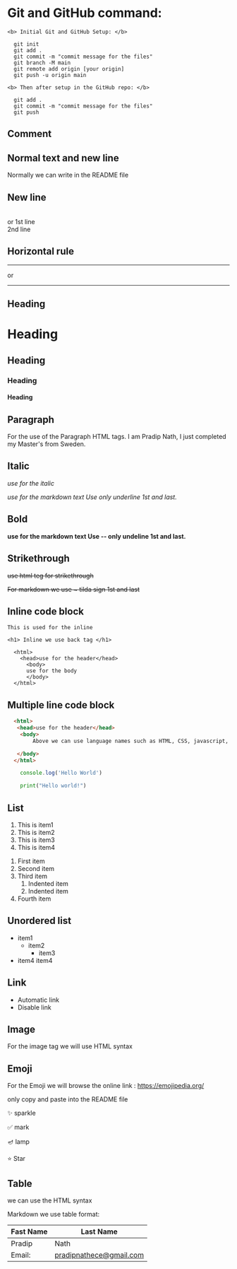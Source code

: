 # Git and GitHub command: 

```sourceCode console
<b> Initial Git and GitHub Setup: </b>

  git init
  git add .
  git commit -m "commit message for the files"
  git branch -M main
  git remote add origin [your origin]
  git push -u origin main

<b> Then after setup in the GitHub repo: </b>

  git add .
  git commit -m "commit message for the files"
  git push

 ```


## Comment
<!-- Markdown uses the HTML code for everything -->
## Normal text and new line
Normally we can write in the README file
## New line
<br>
or 
1st line <br> 2nd line

## Horizontal rule

<hr/>
or 

---

## Heading

# Heading
## Heading
### Heading
#### Heading


## Paragraph

<p> For the use of the Paragraph HTML tags. I am Pradip Nath, I just completed my Master's from Sweden. </p>

## Italic

<i> use for the italic </i>

_use for the markdown text Use only underline 1st and last._

## Bold

__use for the markdown text Use -- only undeline 1st and last.__

## Strikethrough

<del>use html teg for strikethrough</del>

~~For markdown we use ~ tilda sign 1st and last~~ 

## Inline code block

`This is used for the inline`  

`<h1> Inline we use back tag </h1>`

```
  <html>
    <head>use for the header</head>
      <body> 
      use for the body 
      </body>
  </html> 
 ```

## Multiple line code block

```html
  <html>
   <head>use for the header</head>
    <body> 
        Above we can use language names such as HTML, CSS, javascript, Linux, Matlab, Python 

   </body>
  </html>
``` 


```javascript
    console.log('Hello World')
```

```python
    print("Hello world!")
```

## List
<ol>
    <li>This is item1 </li>
    <li>This is item2 </li>
    <li>This is item3 </li>
    <li>This is item4 </li>
</ol>

1. First item
2. Second item
3. Third item
    1. Indented item
    2. Indented item
4. Fourth item

## Unordered list

- item1
    - item2
        - item3
- item4
 item4


## Link

- Automatic link
- Disable link

##  Image

For the image tag we will use HTML syntax 


## Emoji

For the Emoji we will browse the online link : 
https://emojipedia.org/

only copy and paste into the README file

✨ sparkle

✅ mark

🪔  lamp

⭐  Star

## Table 
we can use the HTML syntax

Markdown we use table format:

| Fast Name | Last Name |
| ---- | ---- |
| Pradip | Nath |
| Email: | pradipnathece@gmail.com |

